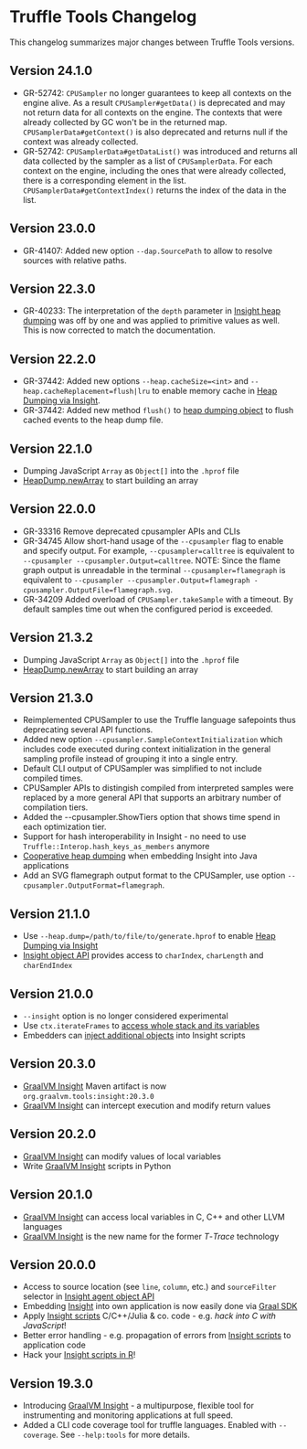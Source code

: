 # Truffle Tools Changelog

This changelog summarizes major changes between Truffle Tools versions.

## Version 24.1.0
* GR-52742: `CPUSampler` no longer guarantees to keep all contexts on the engine alive. As a result `CPUSampler#getData()` is deprecated and may not return data for all contexts on the engine. The contexts that were already collected by GC won't be in the returned map. `CPUSamplerData#getContext()` is also deprecated and returns null if the context was already collected.
* GR-52742: `CPUSamplerData#getDataList()` was introduced and returns all data collected by the sampler as a list of `CPUSamplerData`. For each context on the engine, including the ones that were already collected, there is a corresponding element in the list. `CPUSamplerData#getContextIndex()` returns the index of the data in the list.

## Version 23.0.0
* GR-41407: Added new option `--dap.SourcePath` to allow to resolve sources with relative paths.

## Version 22.3.0
* GR-40233: The interpretation of the `depth` parameter in [Insight heap dumping](../docs/tools/insight/Insight-Manual.md#heap-dumping) was off by one and was applied to primitive values as well. This is now corrected to match the documentation.

## Version 22.2.0
* GR-37442: Added new options `--heap.cacheSize=<int>` and `--heap.cacheReplacement=flush|lru` to enable memory cache in [Heap Dumping via Insight](../docs/tools/insight/Insight-Manual.md#heap-dumping-cache). 
* GR-37442: Added new method `flush()` to [heap dumping object](../docs/tools/insight/Insight-Manual.md#heap-dumping) to flush cached events to the heap dump file.

## Version 22.1.0
* Dumping JavaScript `Array` as `Object[]` into the `.hprof` file
* [HeapDump.newArray](https://www.graalvm.org/tools/javadoc/org/graalvm/tools/insight/heap/HeapDump.html) to start building an array

## Version 22.0.0
* GR-33316 Remove deprecated cpusampler APIs and CLIs
* GR-34745 Allow short-hand usage of the `--cpusampler` flag to enable and specify output. For example, `--cpusampler=calltree` is equivalent to `--cpusampler --cpusampler.Output=calltree`. NOTE: Since the flame graph output is unreadable in the terminal `--cpusampler=flamegraph` is equivalent to `--cpusampler --cpusampler.Output=flamegraph -cpusampler.OutputFile=flamegraph.svg`.
* GR-34209 Added overload of `CPUSampler.takeSample` with a timeout. By default samples time out when the configured period is exceeded.

## Version 21.3.2
* Dumping JavaScript `Array` as `Object[]` into the `.hprof` file
* [HeapDump.newArray](https://www.graalvm.org/tools/javadoc/org/graalvm/tools/insight/heap/HeapDump.html) to start building an array

## Version 21.3.0
* Reimplemented CPUSampler to use the Truffle language safepoints thus deprecating several API functions.
* Added new option `--cpusampler.SampleContextInitialization` which includes code executed during context initialization in the general sampling profile instead of grouping it into a single entry.
* Default CLI output of CPUSampler was simplified to not include compiled times.
* CPUSampler APIs to distingish compiled from interpreted samples were replaced by a more general API that supports an arbitrary number of compilation tiers.
* Added the --cpusampler.ShowTiers option that shows time spend in each optimization tier.
* Support for hash interoperability in Insight - no need to use `Truffle::Interop.hash_keys_as_members` anymore
* [Cooperative heap dumping](https://www.graalvm.org/tools/javadoc/org/graalvm/tools/insight/heap/package-summary.html) when embedding Insight into Java applications
* Add an SVG flamegraph output format to the CPUSampler, use option `--cpusampler.OutputFormat=flamegraph`.


## Version 21.1.0

* Use `--heap.dump=/path/to/file/to/generate.hprof` to enable [Heap Dumping via Insight](docs/Insight-Manual.md#Heap-Dumping)
* [Insight object API](https://www.graalvm.org/tools/javadoc/org/graalvm/tools/insight/Insight.html) provides access to `charIndex`, `charLength` and `charEndIndex`

## Version 21.0.0

* `--insight` option is no longer considered experimental
* Use `ctx.iterateFrames` to [access whole stack and its variables](docs/Insight-Manual.md#Accessing-whole-Stack)
* Embedders can [inject additional objects](docs/Insight-Embedding.md#Extending-Functionality-of-Insight-Scripts) into Insight scripts

## Version 20.3.0

* [GraalVM Insight](docs/Insight.md) Maven artifact is now `org.graalvm.tools:insight:20.3.0`
* [GraalVM Insight](docs/Insight-Manual.md#intercepting--altering-execution) can intercept execution and modify return values

## Version 20.2.0

* [GraalVM Insight](docs/Insight-Manual.md#modifying-local-variables) can modify values of local variables
* Write [GraalVM Insight](docs/Insight-Manual.md#python) scripts in Python

## Version 20.1.0

* [GraalVM Insight](docs/Insight-Manual.md#hack-into-the-c-code) can access local variables in C, C++ and other LLVM languages
* [GraalVM Insight](docs/Insight.md) is the new name for the former *T*-*Trace* technology

## Version 20.0.0
* Access to source location (see `line`, `column`, etc.) and `sourceFilter` selector in [Insight agent object API](https://www.graalvm.org/tools/javadoc/org/graalvm/tools/insight/Insight.html#VERSION)
* Embedding [Insight](docs/Insight-Embedding.md) into own application is now easily done via [Graal SDK](https://www.graalvm.org/tools/javadoc/org/graalvm/tools/insight/Insight.html#ID)
* Apply [Insight scripts](docs/Insight-Manual.md) C/C++/Julia & co. code - e.g. *hack into C with JavaScript*!
* Better error handling - e.g. propagation of errors from [Insight scripts](docs/Insight-Manual.md) to application code
* Hack your [Insight scripts in R](docs/Insight-Manual.md)!

## Version 19.3.0
* Introducing [GraalVM Insight](docs/Insight.md) - a  multipurpose, flexible tool for instrumenting and monitoring applications at full speed.
* Added a CLI code coverage tool for truffle languages. Enabled with `--coverage`. See `--help:tools` for more details.
